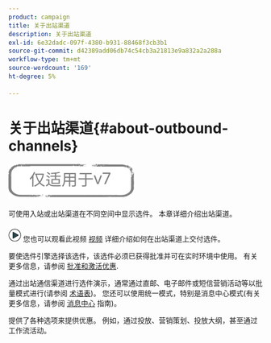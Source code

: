 ```yaml
---
product: campaign
title: 关于出站渠道
description: 关于出站渠道
exl-id: 6e32dadc-097f-4380-b931-88468f3cb3b1
source-git-commit: d42389add06db74c54cb3a21813e9a832a2a288a
workflow-type: tm+mt
source-wordcount: '169'
ht-degree: 5%

---
```


# 关于出站渠道{#about-outbound-channels}

![](../../assets/v7-only.svg)

可使用入站或出站渠道在不同空间中显示选件。 本章详细介绍出站渠道。

![](assets/do-not-localize/how-to-video.png) 您也可以观看此视频 [视频](https://helpx.adobe.com/campaign/classic/how-to/deliver-an-offer-on-outbound-channel-in-acv6.html?playlist=/ccx/v1/collection/product/campaign/classic/segment/digital-marketers/explevel/intermediate/applaunch/get-started/collection.ccx.js&amp;ref=helpx.adobe.com) 详细介绍如何在出站渠道上交付选件。

要使选件引擎选择该选件，该选件必须已获得批准并可在实时环境中使用。 有关更多信息，请参阅 [批准和激活优惠](../../interaction/using/approving-and-activating-an-offer.md).

通过出站通信渠道进行选件演示，通常通过直邮、电子邮件或短信营销活动等以批量模式进行(请参阅 [术语表](../../interaction/using/i-glossary.md))。 您还可以使用统一模式，特别是消息中心模式(有关更多信息，请参阅 [消息中心](../../message-center/using/about-transactional-messaging.md) 指南)。

提供了各种选项来提供优惠。 例如，通过投放、营销策划、投放大纲，甚至通过工作流活动。
